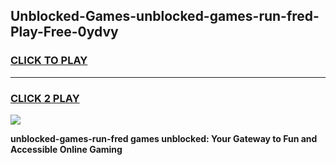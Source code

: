 
## Unblocked-Games-unblocked-games-run-fred-Play-Free-0ydvy
<h3>
<a href="https://premium76.site?title=unblocked-games-run-fred&ref=10A">CLICK TO PLAY</a></h3>
<hr>

<h3>
<a href="https://premium76.site?title=unblocked-games-run-fred&ref=10A">CLICK 2 PLAY</a>
  
</h3>

<a href="https://premium76.site?title=unblocked-games-run-fred&ref=10A"><img src="https://clearcache.store/games.png"></a>


**unblocked-games-run-fred games unblocked: Your Gateway to Fun and Accessible Online Gaming**
